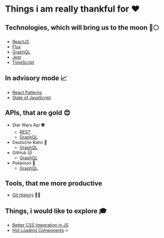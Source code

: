 # Things i am really thankful for :heart:

## Technologies, which will bring us to the moon :rocket::full_moon:
* [ReactJS](https://reactjs.org/)
* [Flux](https://facebook.github.io/flux/)
* [GraphQL](https://graphql.org/)
* [Jest](https://jestjs.io/)
* [TypeScript](https://www.typescriptlang.org/)

## In advisory mode :chart_with_upwards_trend:
* [React Patterns](https://reactpatterns.com/)
* [State of JavaScript](https://stateofjs.com/)

## APIs, that are gold :heart_eyes:
* Star Wars Api :alien:
  * [REST](https://swapi.co/)
  * [GraphQL](https://swapi.apis.guru/)
* Deutsche Bahn :train:
  * [GraphQL](https://bahnql.herokuapp.com/graphql)
* GitHub :cat:
  * [GraphQL](https://developer.github.com/v4/explorer/)
* Pokemon :dragon:
  * [GraphQL](https://graphql-pokemon.now.sh)

## Tools, that me more productive
* [Git History](https://githistory.xyz/) :older_woman::older_man:

## Things, i would like to explore :mortar_board:
* [Better CSS Integration in JS](https://github.com/MicheleBertoli/css-in-js)
* [Hot Loading Components](https://github.com/gaearon/react-hot-loader) :fire:
